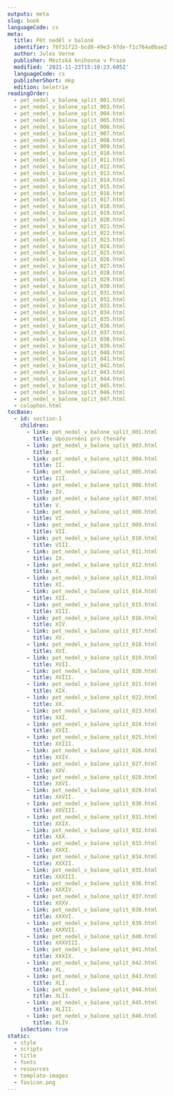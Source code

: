 ```yaml
---
outputs: meta
slug: book
languageCode: cs
meta:
  title: Pět neděl v baloně
  identifier: 78f31f23-bcd8-49e3-97de-f1c764a0bae2
  author: Jules Verne
  publisher: Městská knihovna v Praze
  modified: '2021-11-23T15:10:23.605Z'
  languageCode: cs
  publisherShort: mkp
  edition: beletrie
readingOrder:
  - pet_nedel_v_balone_split_001.html
  - pet_nedel_v_balone_split_003.html
  - pet_nedel_v_balone_split_004.html
  - pet_nedel_v_balone_split_005.html
  - pet_nedel_v_balone_split_006.html
  - pet_nedel_v_balone_split_007.html
  - pet_nedel_v_balone_split_008.html
  - pet_nedel_v_balone_split_009.html
  - pet_nedel_v_balone_split_010.html
  - pet_nedel_v_balone_split_011.html
  - pet_nedel_v_balone_split_012.html
  - pet_nedel_v_balone_split_013.html
  - pet_nedel_v_balone_split_014.html
  - pet_nedel_v_balone_split_015.html
  - pet_nedel_v_balone_split_016.html
  - pet_nedel_v_balone_split_017.html
  - pet_nedel_v_balone_split_018.html
  - pet_nedel_v_balone_split_019.html
  - pet_nedel_v_balone_split_020.html
  - pet_nedel_v_balone_split_021.html
  - pet_nedel_v_balone_split_022.html
  - pet_nedel_v_balone_split_023.html
  - pet_nedel_v_balone_split_024.html
  - pet_nedel_v_balone_split_025.html
  - pet_nedel_v_balone_split_026.html
  - pet_nedel_v_balone_split_027.html
  - pet_nedel_v_balone_split_028.html
  - pet_nedel_v_balone_split_029.html
  - pet_nedel_v_balone_split_030.html
  - pet_nedel_v_balone_split_031.html
  - pet_nedel_v_balone_split_032.html
  - pet_nedel_v_balone_split_033.html
  - pet_nedel_v_balone_split_034.html
  - pet_nedel_v_balone_split_035.html
  - pet_nedel_v_balone_split_036.html
  - pet_nedel_v_balone_split_037.html
  - pet_nedel_v_balone_split_038.html
  - pet_nedel_v_balone_split_039.html
  - pet_nedel_v_balone_split_040.html
  - pet_nedel_v_balone_split_041.html
  - pet_nedel_v_balone_split_042.html
  - pet_nedel_v_balone_split_043.html
  - pet_nedel_v_balone_split_044.html
  - pet_nedel_v_balone_split_045.html
  - pet_nedel_v_balone_split_046.html
  - pet_nedel_v_balone_split_047.html
  - colophon.html
tocBase:
  - id: section-1
    children:
      - link: pet_nedel_v_balone_split_001.html
        title: Upozornění pro čtenáře
      - link: pet_nedel_v_balone_split_003.html
        title: I.
      - link: pet_nedel_v_balone_split_004.html
        title: II.
      - link: pet_nedel_v_balone_split_005.html
        title: III.
      - link: pet_nedel_v_balone_split_006.html
        title: IV.
      - link: pet_nedel_v_balone_split_007.html
        title: V.
      - link: pet_nedel_v_balone_split_008.html
        title: VI.
      - link: pet_nedel_v_balone_split_009.html
        title: VII.
      - link: pet_nedel_v_balone_split_010.html
        title: VIII.
      - link: pet_nedel_v_balone_split_011.html
        title: IX.
      - link: pet_nedel_v_balone_split_012.html
        title: X.
      - link: pet_nedel_v_balone_split_013.html
        title: XI.
      - link: pet_nedel_v_balone_split_014.html
        title: XII.
      - link: pet_nedel_v_balone_split_015.html
        title: XIII.
      - link: pet_nedel_v_balone_split_016.html
        title: XIV.
      - link: pet_nedel_v_balone_split_017.html
        title: XV.
      - link: pet_nedel_v_balone_split_018.html
        title: XVI.
      - link: pet_nedel_v_balone_split_019.html
        title: XVII.
      - link: pet_nedel_v_balone_split_020.html
        title: XVIII.
      - link: pet_nedel_v_balone_split_021.html
        title: XIX.
      - link: pet_nedel_v_balone_split_022.html
        title: XX.
      - link: pet_nedel_v_balone_split_023.html
        title: XXI.
      - link: pet_nedel_v_balone_split_024.html
        title: XXII.
      - link: pet_nedel_v_balone_split_025.html
        title: XXIII.
      - link: pet_nedel_v_balone_split_026.html
        title: XXIV.
      - link: pet_nedel_v_balone_split_027.html
        title: XXV.
      - link: pet_nedel_v_balone_split_028.html
        title: XXVI.
      - link: pet_nedel_v_balone_split_029.html
        title: XXVII.
      - link: pet_nedel_v_balone_split_030.html
        title: XXVIII.
      - link: pet_nedel_v_balone_split_031.html
        title: XXIX.
      - link: pet_nedel_v_balone_split_032.html
        title: XXX.
      - link: pet_nedel_v_balone_split_033.html
        title: XXXI.
      - link: pet_nedel_v_balone_split_034.html
        title: XXXII.
      - link: pet_nedel_v_balone_split_035.html
        title: XXXIII.
      - link: pet_nedel_v_balone_split_036.html
        title: XXXIV.
      - link: pet_nedel_v_balone_split_037.html
        title: XXXV.
      - link: pet_nedel_v_balone_split_038.html
        title: XXXVI.
      - link: pet_nedel_v_balone_split_039.html
        title: XXXVII.
      - link: pet_nedel_v_balone_split_040.html
        title: XXXVIII.
      - link: pet_nedel_v_balone_split_041.html
        title: XXXIX.
      - link: pet_nedel_v_balone_split_042.html
        title: XL.
      - link: pet_nedel_v_balone_split_043.html
        title: XLI.
      - link: pet_nedel_v_balone_split_044.html
        title: XLII.
      - link: pet_nedel_v_balone_split_045.html
        title: XLIII.
      - link: pet_nedel_v_balone_split_046.html
        title: XLIV.
    isSection: true
static:
  - style
  - scripts
  - title
  - fonts
  - resources
  - template-images
  - favicon.png
---
```

